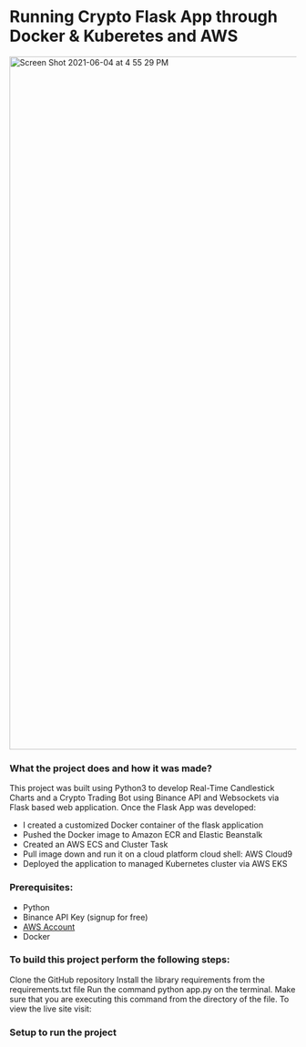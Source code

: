 # Running Crypto Flask App through Docker & Kuberetes and AWS
<img width="1218" alt="Screen Shot 2021-06-04 at 4 55 29 PM" src="https://user-images.githubusercontent.com/78613742/120873336-9013ad00-c556-11eb-99d9-e5d47e0f5933.png">


### What the project does and how it was made?
This project was built using Python3 to develop Real-Time Candlestick Charts and a Crypto Trading Bot using Binance API and Websockets via Flask based web application. Once the Flask App was developed:
* I created a customized Docker container of the flask application
* Pushed the Docker image to Amazon ECR and Elastic Beanstalk
* Created an AWS ECS and Cluster Task
* Pull image down and run it on a cloud platform cloud shell: AWS Cloud9
* Deployed the application to managed Kubernetes cluster via AWS EKS

### Prerequisites:
* Python
* Binance API Key (signup for free)
* [AWS Account](https://aws.amazon.com/free/)
* Docker



### To build this project perform the following steps:

Clone the GitHub repository
Install the library requirements from the requirements.txt file
Run the command python app.py on the terminal. Make sure that you are executing this command from the directory of the file.
To view the live site visit: 

### Setup to run the project


